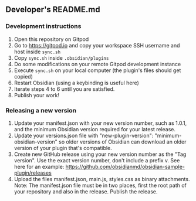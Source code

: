 ## Developer's README.md

### Development instructions

1. Open this repository on Gitpod
2. Go to https://gitpod.io and copy your workspace SSH username and host inside `sync.sh`
3. Copy `sync.sh` inside `.obsidian/plugins`
4. Do some modifications on your remote Gitpod development instance
5. Execute `sync.sh` on your local computer (the plugin's files should get copied)
6. Restart Obsidian (using a keybinding is useful here)
7. Iterate steps 4 to 6 until you are satisfied.
8. Publish your work!

### Releasing a new version

1. Update your manifest.json with your new version number, such as 1.0.1, and the minimum Obsidian version required for your latest release.
2. Update your versions.json file with "new-plugin-version": "minimum-obsidian-version" so older versions of Obsidian can download an older version of your plugin that's compatible.
3. Create new GitHub release using your new version number as the "Tag version". Use the exact version number, don't include a prefix v. See here for an example: https://github.com/obsidianmd/obsidian-sample-plugin/releases
4. Upload the files manifest.json, main.js, styles.css as binary attachments. Note: The manifest.json file must be in two places, first the root path of your repository and also in the release.
   Publish the release.
